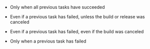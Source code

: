 * Only when all previous tasks have succeeded

* Even if a previous task has failed, unless the build or release was canceled

* Even if a previous task has failed, even if the build was canceled

* Only when a previous task has failed
